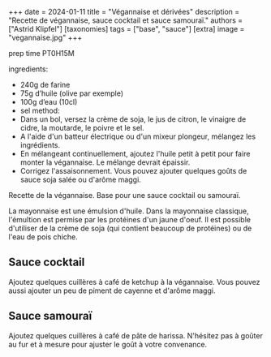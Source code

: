 +++
date = 2024-01-11
title = "Végannaise et dérivées"
description = "Recette de végannaise, sauce cocktail et sauce samouraï."
authors = ["Astrid Klipfel"]
[taxonomies]
tags = ["base", "sauce"]
[extra]
image = "vegannaise.jpg"
+++

prep time PT0H15M

ingredients:
- 240g de farine
- 75g d’huile (olive par exemple)
- 100g d’eau (10cl)
- sel
method:
- Dans un bol, versez la crème de soja, le jus de citron, le vinaigre de cidre, la moutarde, le poivre et le sel.
- A l'aide d'un batteur électrique ou d'un mixeur plongeur, mélangez les ingrédients.
- En mélangeant continuellement, ajoutez l'huile petit à petit pour faire monter la végannaise. Le mélange devrait épaissir.
- Corrigez l'assaisonnement. Vous pouvez ajouter quelques goûts de sauce soja salée ou d'arôme maggi.

Recette de la végannaise. Base pour une sauce cocktail ou samouraï.

La mayonnaise est une émulsion d'huile. Dans la mayonnaise classique, l'émultion est permise par les protéines d'un jaune d'oeuf. Il est possible d'utiliser de la crème de soja (qui contient beaucoup de protéines) ou de l'eau de pois chiche.

## Sauce cocktail

Ajoutez quelques cuillères à café de ketchup à la végannaise. Vous pouvez aussi ajouter un peu de piment de cayenne et d'arôme maggi.

## Sauce samouraï

Ajoutez quelques cuillères à café de pâte de harissa. N'hésitez pas à goûter au fur et à mesure pour ajuster le goût à votre convenance.